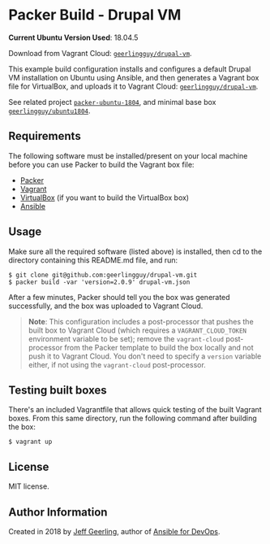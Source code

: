 # Packer Build - Drupal VM

**Current Ubuntu Version Used**: 18.04.5

Download from Vagrant Cloud: [`geerlingguy/drupal-vm`](https://app.vagrantup.com/geerlingguy/boxes/drupal-vm).

This example build configuration installs and configures a default Drupal VM installation on Ubuntu using Ansible, and then generates a Vagrant box file for VirtualBox, and uploads it to Vagrant Cloud: [`geerlingguy/drupal-vm`](https://app.vagrantup.com/geerlingguy/boxes/drupal-vm).

See related project [`packer-ubuntu-1804`](https://github.com/geerlingguy/packer-ubuntu-1804), and minimal base box [`geerlingguy/ubuntu1804`](https://vagrantcloud.com/geerlingguy/boxes/ubuntu1804).

## Requirements

The following software must be installed/present on your local machine before you can use Packer to build the Vagrant box file:

  - [Packer](http://www.packer.io/)
  - [Vagrant](http://vagrantup.com/)
  - [VirtualBox](https://www.virtualbox.org/) (if you want to build the VirtualBox box)
  - [Ansible](http://docs.ansible.com/intro_installation.html)

## Usage

Make sure all the required software (listed above) is installed, then cd to the directory containing this README.md file, and run:

    $ git clone git@github.com:geerlingguy/drupal-vm.git
    $ packer build -var 'version=2.0.9' drupal-vm.json

After a few minutes, Packer should tell you the box was generated successfully, and the box was uploaded to Vagrant Cloud.

> **Note**: This configuration includes a post-processor that pushes the built box to Vagrant Cloud (which requires a `VAGRANT_CLOUD_TOKEN` environment variable to be set); remove the `vagrant-cloud` post-processor from the Packer template to build the box locally and not push it to Vagrant Cloud. You don't need to specify a `version` variable either, if not using the `vagrant-cloud` post-processor.

## Testing built boxes

There's an included Vagrantfile that allows quick testing of the built Vagrant boxes. From this same directory, run the following command after building the box:

    $ vagrant up

## License

MIT license.

## Author Information

Created in 2018 by [Jeff Geerling](https://www.jeffgeerling.com/), author of [Ansible for DevOps](https://www.ansiblefordevops.com/).
